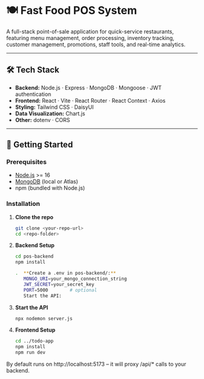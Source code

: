 # 🍽️ Fast Food POS System

A full-stack point-of-sale application for quick-service restaurants, featuring menu management, order processing, inventory tracking, customer management, promotions, staff tools, and real-time analytics.

---

## 🛠️ Tech Stack

- **Backend:** Node.js · Express · MongoDB · Mongoose · JWT authentication  
- **Frontend:** React · Vite · React Router · React Context · Axios  
- **Styling:** Tailwind CSS · DaisyUI  
- **Data Visualization:** Chart.js  
- **Other:** dotenv · CORS

---

## 🚀 Getting Started

### Prerequisites

- [Node.js](https://nodejs.org/) >= 16  
- [MongoDB](https://www.mongodb.com/) (local or Atlas)  
- npm (bundled with Node.js)

### Installation

1. **Clone the repo**  
   ```bash
   git clone <your-repo-url>
   cd <repo-folder>

2. **Backend Setup**
   ```bash
   cd pos-backend
   npm install
   
   .  **Create a .env in pos-backend/:**
      MONGO_URI=your_mongo_connection_string
      JWT_SECRET=your_secret_key
      PORT=5000        # optional
      Start the API:

3. **Start the API**
   ```bash
   npx nodemon server.js

4. **Frontend Setup**
   ```bash
   cd ../todo-app
   npm install 
   npm run dev

By default runs on http://localhost:5173 – it will proxy /api/* calls to your backend.